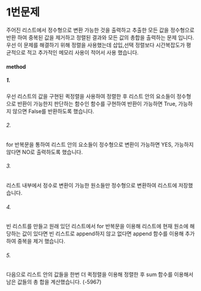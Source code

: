 # 1번문제
주어진 리스트에서 정수형으로 변환 가능한 것을 출력하고 추출한 모든 값을 정수형으로 반환 하여 중복된 값을 제거하고 정렬된 결과와 모든 값의 총합을 출력하는 문제 입니다.
우선 이 문제를 해결하기 위해 정렬을 사용했는데 삽입,선택 정렬보다 시간복잡도가 평균적으로 적고 추가적인 메모리 사용이 적어서 사용 했습니다.
#### method
##### 1. 
우선 리스트의 값을 구현된 퀵정렬을 사용하여 정렬한 후 리스트 안의 요소들이 정수형으로 반환이 가능한지 판단하는 함수인 함수를 구현하여 반환이 가능하면 True, 가능하지 않으면 False를 반환하도록 했습니다.

###### 2.
for 반복문을 통하여 리스트 안의 요소들이 정수형으로 변환이 가능하면 YES, 가능하지 않다면 NO로 출력하도록 했습니다.

###### 3.
리스트 내부에서 정수로 변환이 가능한 원소들만 정수형으로 변환하여 리스트에 저장했습니다.

###### 4.
빈 리스트를 만들고 원래 있던 리스트에서 for 반복문을 이용해 리스트에 현재 원소에 해당하는 값이 있다면 빈 리스트로 append하지 않고 없다면 append 함수를 이용해 추가하여 중복을 제거 했습니다.

###### 5.
다음으로 리스트 안의 값들을 한번 더 퀵정렬을 이용해 정렬한 후 sum 함수를 이용해서 남은 값들의 총 합을 계산했습니다. 
(-5967)


